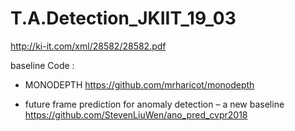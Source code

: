 # T.A.Detection_JKIIT_19_03

http://ki-it.com/xml/28582/28582.pdf


baseline Code :

- MONODEPTH
  https://github.com/mrharicot/monodepth
  
- future frame prediction for anomaly detection – a new baseline
  https://github.com/StevenLiuWen/ano_pred_cvpr2018 
